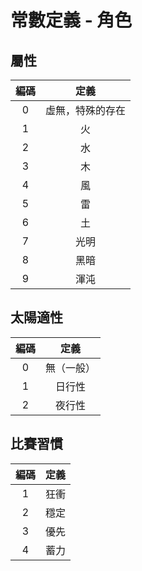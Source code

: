 # 常數定義 - 角色

## <span id="attr">屬性</span>

| 編碼 | 定義 |
|:-:|:-:|
| 0 | 虛無，特殊的存在 |
| 1 | 火 |
| 2 | 水 |
| 3 | 木 |
| 4 | 風 |
| 5 | 雷 |
| 6 | 土 |
| 7 | 光明 |
| 8 | 黑暗 |
| 9 | 渾沌 |

## <span id="sun">太陽適性</span>

| 編碼 | 定義 |
|:-:|:-:|
| 0 | 無（一般） |
| 1 | 日行性 |
| 2 | 夜行性 |

## <span id="habit">比賽習慣</span>

| 編碼 | 定義 |
|:-:|:-:|
| 1 | 狂衝 |
| 2 | 穩定 |
| 3 | 優先 |
| 4 | 蓄力 |
